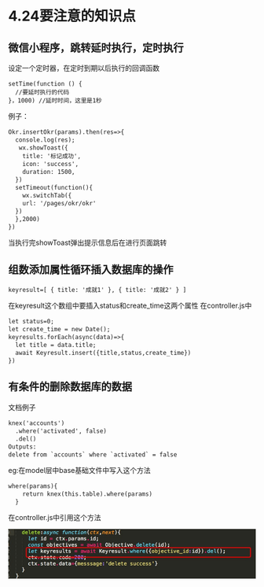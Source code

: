 # 4.24要注意的知识点

## 微信小程序，跳转延时执行，定时执行
设定一个定时器，在定时到期以后执行的回调函数

```
setTime(function () {
  //要延时执行的代码
}，1000) //延时时间，这里是1秒

```

例子：

```
Okr.insertOkr(params).then(res=>{
  console.log(res);
   wx.showToast({
    title: '标记成功',
    icon: 'success',
    duration: 1500,
  })
  setTimeout(function(){
    wx.switchTab({
    url: '/pages/okr/okr'
  })
  },2000)
})
```

当执行完showToast弹出提示信息后在进行页面跳转

## 组数添加属性循环插入数据库的操作
```
keyresult=[ { title: '成就1' }, { title: '成就2' } ] 
```
在keyresult这个数组中要插入status和create_time这两个属性
在controller.js中

```
let status=0;
let create_time = new Date();
keyresults.forEach(async(data)=>{
  let title = data.title;
  await Keyresult.insert({title,status,create_time})
})
```

## 有条件的删除数据库的数据
文档例子
```
knex('accounts')
  .where('activated', false)
  .del()
Outputs:
delete from `accounts` where `activated` = false
```
eg:在model层中base基础文件中写入这个方法

```
where(params){
    return knex(this.table).where(params)
  }
```
在controller.js中引用这个方法

![images](https://raw.githubusercontent.com/rainyGLC/gitPress/master/images/15.png)








